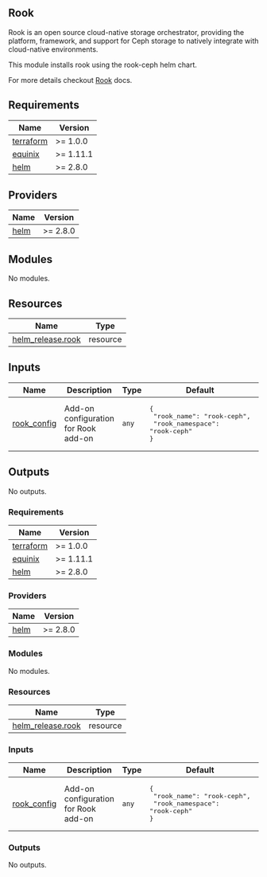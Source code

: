 ## Rook

Rook is an open source cloud-native storage orchestrator, providing the platform, framework, and support for Ceph storage to natively integrate with cloud-native environments.

This module installs rook using the rook-ceph helm chart.

For more details checkout [Rook](https://rook.github.io/docs/rook/latest-release/Getting-Started/intro/) docs.

<!-- TEMPLATE: Insert an image here of the infrastructure diagram. You can generate a starting image using instructions found at https://www.terraform.io/docs/cli/commands/graph.html#generating-images -->

<!-- BEGINNING OF PRE-COMMIT-TERRAFORM DOCS HOOK -->
## Requirements

| Name | Version |
|------|---------|
| <a name="requirement_terraform"></a> [terraform](#requirement\_terraform) | >= 1.0.0 |
| <a name="requirement_equinix"></a> [equinix](#requirement\_equinix) | >= 1.11.1 |
| <a name="requirement_helm"></a> [helm](#requirement\_helm) | >= 2.8.0 |

## Providers

| Name | Version |
|------|---------|
| <a name="provider_helm"></a> [helm](#provider\_helm) | >= 2.8.0 |

## Modules

No modules.

## Resources

| Name | Type |
|------|------|
| [helm_release.rook](https://registry.terraform.io/providers/hashicorp/helm/latest/docs/resources/release) | resource |

## Inputs

| Name | Description | Type | Default | Required |
|------|-------------|------|---------|:--------:|
| <a name="input_rook_config"></a> [rook\_config](#input\_rook\_config) | Add-on configuration for Rook add-on | `any` | <pre>{<br>  "rook_name": "rook-ceph",<br>  "rook_namespace": "rook-ceph"<br>}</pre> | no |

## Outputs

No outputs.
<!-- END OF PRE-COMMIT-TERRAFORM DOCS HOOK -->

<!-- BEGIN_TF_DOCS -->
### Requirements

| Name | Version |
|------|---------|
| <a name="requirement_terraform"></a> [terraform](#requirement\_terraform) | >= 1.0.0 |
| <a name="requirement_equinix"></a> [equinix](#requirement\_equinix) | >= 1.11.1 |
| <a name="requirement_helm"></a> [helm](#requirement\_helm) | >= 2.8.0 |

### Providers

| Name | Version |
|------|---------|
| <a name="provider_helm"></a> [helm](#provider\_helm) | >= 2.8.0 |

### Modules

No modules.

### Resources

| Name | Type |
|------|------|
| [helm_release.rook](https://registry.terraform.io/providers/hashicorp/helm/latest/docs/resources/release) | resource |

### Inputs

| Name | Description | Type | Default | Required |
|------|-------------|------|---------|:--------:|
| <a name="input_rook_config"></a> [rook\_config](#input\_rook\_config) | Add-on configuration for Rook add-on | `any` | <pre>{<br>  "rook_name": "rook-ceph",<br>  "rook_namespace": "rook-ceph"<br>}</pre> | no |

### Outputs

No outputs.
<!-- END_TF_DOCS -->
